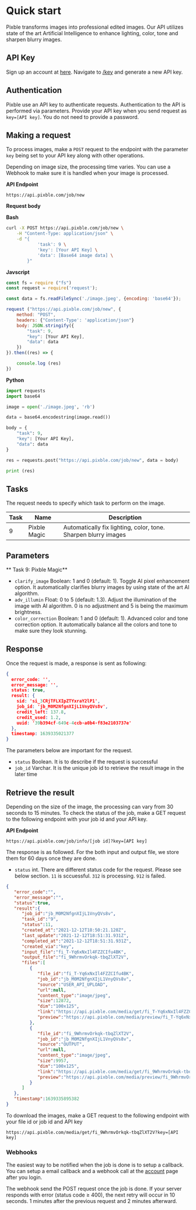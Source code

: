 # Quick start

Pixble transforms images into professional edited images. Our API utilizes state of the art Artificial Intelligence to enhance lighting, color, tone and sharpen blurry images.


## API Key
Sign up an account at [here](https://pixble.com/signup). Navigate to [/key](https://pixble.com/keys) and generate a new API key.


## Authentication
Pixble use an API key to authenticate requests. Authentication to the API is performed via parameters. Provide your API key when you send request as `key=[API key]`. You do not need to provide a password.


## Making a request
To process images, make a `POST` request to the endpoint with the parameter `key` being set to your API key along with other operations. 

Depending on image size, the processing time varies. You can use a Webhook to make sure it is handled when your image is processed.

**API Endpoint**
```
https://api.pixble.com/job/new
```

**Request body**

**Bash**
```bash
curl -X POST https://api.pixble.com/job/new \
	-H "Content-Type: application/json" \
    -d "{
    		'task': 9 \
    		'key': [Your API Key] \
   			'data': [Base64 image data] \
   		}"

```

**Javscript**
```javascript
const fs = require ("fs")
const request = require('request');

const data = fs.readFileSync('./image.jpeg', {encoding: 'base64'});

request ("https://api.pixble.com/job/new", {
	method: "POST",
	headers: {"Content-Type': 'application/json"} 
	body: JSON.stringify({
		"task": 9,
		"key": [Your API Key],
		"data": data
	})
}).then((res) => {

	console.log (res)
})

```

**Python**
```python
import requests
import base64

image = open('./image.jpeg', 'rb')

data = base64.encodestring(image.read())

body = {
	"task": 9,
	"key": [Your API Key],
	"data": data
}

res = requests.post("https://api.pixble.com/job/new", data = body)

print (res)
```

## Tasks
The request needs to specify which task to perform on the image.

|Task|Name|Description|
|--|--|--|
|9|Pixble Magic|Automatically fix lighting, color, tone. Sharpen blurry images|

## Parameters

** Task 9: Pixble Magic**
- `clarify_image` Boolean: 1 and 0 (default: 1). Toggle AI pixel enhancement option. It automatically clarifies blurry images by using state of the art AI algorithm. 
- `adv_illumin` Float: 0 to 5 (default: 1.3). Adjust the illumination of the image with AI algorithm. 0 is no adjustment and 5 is being the maximum brightness. 
- `color_correction` Boolean: 1 and 0 (default: 1). Advanced color and tone correction option. It automatically balance all the colors and tone to make sure they look stunning.

## Response
Once the request is made, a response is sent as following:
```json
{
  error_code: '',
  error_message: '',
  status: true,
  result: {
    sid: 'si_3CRjTFLXIpZTYxraY2lP1',
    job_id: 'jb_M0M2NfgnXIjL1VnyQVs8v',
    credit_left: 137.8,
    credit_used: 1.2,
    uuid: '39b394cf-649c-4ccb-a0b4-f83e2103737e'
  },
  timestamp: 1639335021377
}
```

The parameters below are important for the request.
- `status` Boolean. It is to describe if the request is successful
- `job_id` Varchar. It is the unique job id to retrieve the result image in the later time


## Retrieve the result
Depending on the size of the image, the processing can vary from 30 seconds to 15 minutes. To check the status of the job, make a GET request to the following endpoint with your job id and your API key.

**API Endpoint**
```
https://api.pixble.com/job/info/[job id]?key=[API key]
```

The response is as followed. For the both input and output file, we store them for 60 days once they are done. 
- `status` int. There are different status code for the request. Please see below section. `11` is sccuessful. `312` is processing. `912` is failed.
```json
{
   "error_code":"",
   "error_message":"",
   "status":true,
   "result":{
      "job_id":"jb_M0M2NfgnXIjL1VnyQVs8v",
      "task_id":"9",
      "status":11,
      "created_at":"2021-12-12T18:50:21.128Z",
      "last_update":"2021-12-12T18:51:31.931Z",
      "completed_at":"2021-12-12T18:51:31.931Z",
      "created_via":"key",
      "input_file":"fi_T-Yq6xNxIl4FZZCIfu4BK",
      "output_file":"fi_9WhrmvOrkqk-tbqZlXT2V",
      "files":[
         {
            "file_id":"fi_T-Yq6xNxIl4FZZCIfu4BK",
            "job_id":"jb_M0M2NfgnXIjL1VnyQVs8v",
            "source":"USER_API_UPLOAD",
            "url":null,
            "content_type":"image/jpeg",
            "size":12872,
            "dim":"100x125",
            "link":"https://api.pixble.com/media/get/fi_T-Yq6xNxIl4FZZCIfu4BK",
            "preview":"https://api.pixble.com/media/preview/fi_T-Yq6xNxIl4FZZCIfu4BK"
         },
         {
            "file_id":"fi_9WhrmvOrkqk-tbqZlXT2V",
            "job_id":"jb_M0M2NfgnXIjL1VnyQVs8v",
            "source":"OUTPUT",
            "url":null,
            "content_type":"image/jpeg",
            "size":9957,
            "dim":"100x125",
            "link":"https://api.pixble.com/media/get/fi_9WhrmvOrkqk-tbqZlXT2V",
            "preview":"https://api.pixble.com/media/preview/fi_9WhrmvOrkqk-tbqZlXT2V"
         }
      ]
   },
   "timestamp":1639335895382
}
```
To download the images, make a GET request to the following endpoint with your file id or job id and API key 

```
https://api.pixble.com/media/get/fi_9WhrmvOrkqk-tbqZlXT2V?key=[API key]
```

### Webhooks
The easiest way to be notified when the job is done is to setup a callback. You can setup a email callback and a webhook call at the [account](https://pixble.com/account) page after you login. 

The webhook send the POST request once the job is done. If your server responds with error (status code ≥ 400), the next retry will occur in 10 seconds. 1 minutes after the previous request and 2 minutes afterward.


